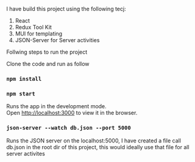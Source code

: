 I have build this project using the following tecj:

1. React
2. Redux Tool Kit
3. MUI for templating
4. JSON-Server for Server activities

Follwing steps to run the project

Clone the code and run as follow

### `npm install`

### `npm start`

Runs the app in the development mode.\
Open [http://localhost:3000](http://localhost:3000) to view it in the browser.

### `json-server --watch db.json --port 5000`

Runs the JSON server on the localhost:5000, I have created a file call db.json in the root dir of this project, this would ideally use that file for all server activites

